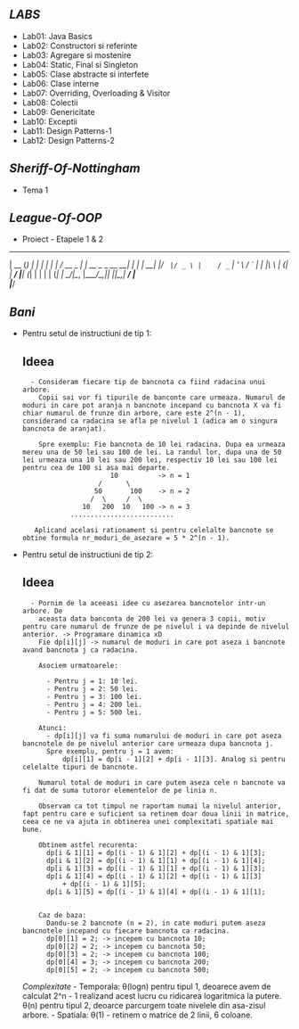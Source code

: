 *LABS*
------
- Lab01: Java Basics
- Lab02: Constructori si referinte
- Lab03: Agregare si mostenire
- Lab04: Static, Final si Singleton
- Lab05: Clase abstracte si interfete
- Lab06: Clase interne
- Lab07: Overriding, Overloading & Visitor
- Lab08: Colectii
- Lab09: Genericitate
- Lab10: Exceptii
- Lab11: Design Patterns-1
- Lab12: Design Patterns-2

*Sheriff-Of-Nottingham*
-----------------------
- Tema 1

*League-Of-OOP*
---------------
- Proiect - Etapele 1 & 2





 _____ _            _                     _ 
|  __ (_)          | |                   | |
| |  \/_  __ _  ___| |     __ _ _ __   __| |
| | __| |/ _` |/ _ \ |    / _` | '_ \ / _` |
| |_\ \ | (_| |  __/ |___| (_| | | | | (_| |
 \____/_|\__, |\___\_____/\__,_|_| |_|\__,_|
          __/ |                             
         |___/                              

*Bani*
------

- Pentru setul de instructiuni de tip 1:

	Ideea
	------
		- Consideram fiecare tip de bancnota ca fiind radacina unui arbore.
		  Copii sai vor fi tipurile de banconte care urmeaza. Numarul de moduri in care pot aranja n bancnote incepand cu bancnota X va fi chiar numarul de frunze din arbore, care este 2^(n - 1), considerand ca radacina se afla pe nivelul 1 (adica am o singura bancnota de aranjat).

		  Spre exemplu: Fie bancnota de 10 lei radacina. Dupa ea urmeaza mereu una de 50 lei sau 100 de lei. La randul lor, dupa una de 50 lei urmeaza una 10 lei sau 200 lei, respectiv 10 lei sau 100 lei pentru cea de 100 si asa mai departe.
		  					10			-> n = 1
		  				 /      \	
		  				50       100	-> n = 2
		  			   /  \     /  \	
		  			 10   200  10   100	-> n = 3
		  		  ..........................

		 Aplicand acelasi rationament si pentru celelalte bancnote se obtine formula nr_moduri_de_asezare = 5 * 2^(n - 1).

- Pentru setul de instructiuni de tip 2:
	
	Ideea
	------
		- Pornim de la aceeasi idee cu asezarea bancnotelor intr-un arbore. De
		  aceasta data banconta de 200 lei va genera 3 copii, motiv pentru care numarul de frunze de pe nivelul i va depinde de nivelul anterior. -> Programare dinamica xD
		  Fie dp[i][j] -> numarul de moduri in care pot aseza i bancnote avand bancnota j ca radacina.

		  Asociem urmatoarele:

		  	- Pentru j = 1: 10 lei.
		  	- Pentru j = 2: 50 lei.
		  	- Pentru j = 3: 100 lei.
		  	- Pentru j = 4: 200 lei.
		  	- Pentru j = 5: 500 lei.

		  Atunci:
		  	- dp[i][j] va fi suma numarului de moduri in care pot aseza bancnotele de pe nivelul anterior care urmeaza dupa bancnota j.
		  	Spre exemplu, pentru j = 1 avem:
		  		dp[i][1] = dp[i - 1][2] + dp[i - 1][3]. Analog si pentru celelalte tipuri de bancnote.
		  
		  Numarul total de moduri in care putem aseza cele n bancnote va fi dat de suma tutoror elementelor de pe linia n.

		  Observam ca tot timpul ne raportam numai la nivelul anterior, fapt pentru care e suficient sa retinem doar doua linii in matrice, ceea ce ne va ajuta in obtinerea unei complexitati spatiale mai bune.

		  Obtinem astfel recurenta:
  			dp[i & 1][1] = dp[(i - 1) & 1][2] + dp[(i - 1) & 1][3];
			dp[i & 1][2] = dp[(i - 1) & 1][1] + dp[(i - 1) & 1][4];
			dp[i & 1][3] = dp[(i - 1) & 1][1] + dp[(i - 1) & 1][3];
			dp[i & 1][4] = dp[(i - 1) & 1][2] + dp[(i - 1) & 1][3]
				+ dp[(i - 1) & 1][5];
			dp[i & 1][5] = dp[(i - 1) & 1][4] + dp[(i - 1) & 1][1];


		  Caz de baza:
		  	Dandu-se 2 bancnote (n = 2), in cate moduri putem aseza bancnotele incepand cu fiecare bancnota ca radacina. 
	  		dp[0][1] = 2; -> incepem cu bancnota 10;
			dp[0][2] = 2; -> incepem cu bancnota 50;
			dp[0][3] = 2; -> incepem cu bancnota 100;
			dp[0][4] = 3; -> incepem cu bancnota 200;
			dp[0][5] = 2; -> incepem cu bancnota 500;

	*Complexitate*
		- Temporala:
			θ(logn) pentru tipul 1, deoarece avem de calculat 2^n - 1 realizand acest lucru cu ridicarea logaritmica la putere.
			θ(n) pentru tipul 2, deoarce parcurgem toate nivelele din asa-zisul arbore.
		- Spatiala:
			θ(1) - retinem o matrice de 2 linii, 6 coloane.
